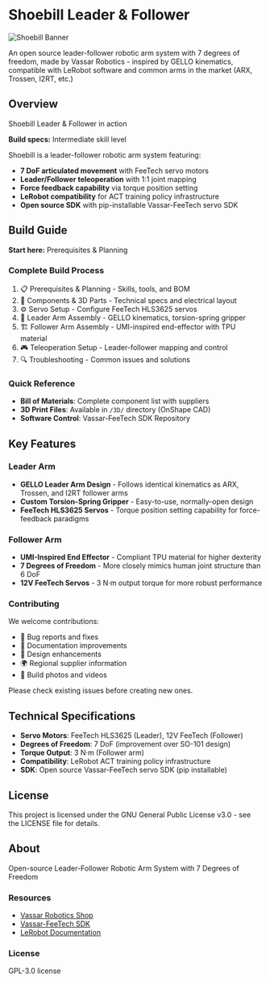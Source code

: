 # Shoebill Leader & Follower

![Shoebill Banner](https://raw.githubusercontent.com/ash8123/Shoebill-Leader-Follower-Robotic-Arms/main/photos/DUAL_ARMS_BCKGND.png)

An open source leader-follower robotic arm system with 7 degrees of freedom, made by Vassar Robotics - inspired by GELLO kinematics, compatible with LeRobot software and common arms in the market (ARX, Trossen, I2RT, etc.)

## Overview

Shoebill Leader & Follower in action

**Build specs:** Intermediate skill level

Shoebill is a leader-follower robotic arm system featuring:

* **7 DoF articulated movement** with FeeTech servo motors
* **Leader/Follower teleoperation** with 1:1 joint mapping
* **Force feedback capability** via torque position setting
* **LeRobot compatibility** for ACT training policy infrastructure
* **Open source SDK** with pip-installable Vassar-FeeTech servo SDK

## Build Guide

**Start here:** Prerequisites & Planning

### Complete Build Process

1. 📋 Prerequisites & Planning - Skills, tools, and BOM
2. 🔧 Components & 3D Parts - Technical specs and electrical layout
3. ⚙️ Servo Setup - Configure FeeTech HLS3625 servos
4. 🎯 Leader Arm Assembly - GELLO kinematics, torsion-spring gripper
5. 🏗️ Follower Arm Assembly - UMI-inspired end-effector with TPU material
6. 🎮 Teleoperation Setup - Leader-follower mapping and control
7. 🔍 Troubleshooting - Common issues and solutions

### Quick Reference

* **Bill of Materials**: Complete component list with suppliers
* **3D Print Files**: Available in `/3D/` directory (OnShape CAD)
* **Software Control**: Vassar-FeeTech SDK Repository

## Key Features

### Leader Arm
* **GELLO Leader Arm Design** - Follows identical kinematics as ARX, Trossen, and I2RT follower arms
* **Custom Torsion-Spring Gripper** - Easy-to-use, normally-open design
* **FeeTech HLS3625 Servos** - Torque position setting capability for force-feedback paradigms

### Follower Arm
* **UMI-Inspired End Effector** - Compliant TPU material for higher dexterity
* **7 Degrees of Freedom** - More closely mimics human joint structure than 6 DoF
* **12V FeeTech Servos** - 3 N·m output torque for more robust performance

### Contributing

We welcome contributions:

* 🐛 Bug reports and fixes
* 📖 Documentation improvements
* 🔧 Design enhancements
* 🌍 Regional supplier information
* 📸 Build photos and videos

Please check existing issues before creating new ones.

## Technical Specifications

* **Servo Motors**: FeeTech HLS3625 (Leader), 12V FeeTech (Follower)
* **Degrees of Freedom**: 7 DoF (improvement over SO-101 design)
* **Torque Output**: 3 N·m (Follower arm)
* **Compatibility**: LeRobot ACT training policy infrastructure
* **SDK**: Open source Vassar-FeeTech servo SDK (pip installable)

## License

This project is licensed under the GNU General Public License v3.0 - see the LICENSE file for details.

## About

Open-source Leader-Follower Robotic Arm System with 7 Degrees of Freedom

### Resources

* [Vassar Robotics Shop](https://shop.vassarrobotics.com/products/7-dof-leader-follower-pair-assembled)
* [Vassar-FeeTech SDK](https://github.com/vassar-robotics/feetech-servo-sdk)
* [LeRobot Documentation](https://huggingface.co/docs/lerobot/en/installation)

### License

GPL-3.0 license